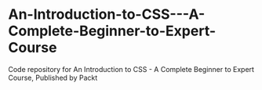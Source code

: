 # An-Introduction-to-CSS---A-Complete-Beginner-to-Expert-Course
Code repository for An Introduction to CSS - A Complete Beginner to Expert Course, Published by Packt
